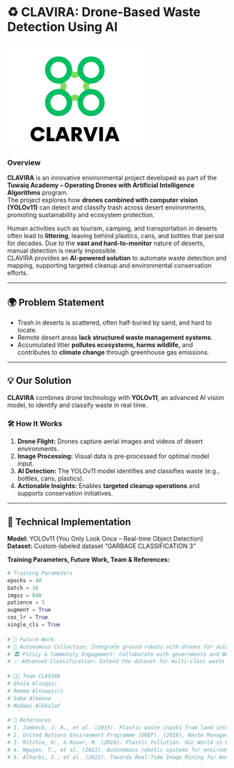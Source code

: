 # ♻️ CLAVIRA: Drone-Based Waste Detection Using AI

![CLAVIRA Project Banner](CLAVIRA.png)

### Overview  
**CLAVIRA** is an innovative environmental project developed as part of the **Tuwaiq Academy – Operating Drones with Artificial Intelligence Algorithms** program.  
The project explores how **drones combined with computer vision (YOLOv11)** can detect and classify trash across desert environments, promoting sustainability and ecosystem protection.

Human activities such as tourism, camping, and transportation in deserts often lead to **littering**, leaving behind plastics, cans, and bottles that persist for decades. Due to the **vast and hard-to-monitor** nature of deserts, manual detection is nearly impossible.  
CLAVIRA provides an **AI-powered solution** to automate waste detection and mapping, supporting targeted cleanup and environmental conservation efforts.

---

## 🌍 Problem Statement
- Trash in deserts is scattered, often half-buried by sand, and hard to locate.  
- Remote desert areas **lack structured waste management systems**.  
- Accumulated litter **pollutes ecosystems, harms wildlife,** and contributes to **climate change** through greenhouse gas emissions.  

---

## 💡 Our Solution
**CLAVIRA** combines drone technology with **YOLOv11**, an advanced AI vision model, to identify and classify waste in real time.

### 🛠 How It Works
1. **Drone Flight:** Drones capture aerial images and videos of desert environments.  
2. **Image Processing:** Visual data is pre-processed for optimal model input.  
3. **AI Detection:** The YOLOv11 model identifies and classifies waste (e.g., bottles, cans, plastics).  
4. **Actionable Insights:** Enables **targeted cleanup operations** and supports conservation initiatives.

---

## 🧠 Technical Implementation

**Model:** YOLOv11 (You Only Look Once – Real-time Object Detection)  
**Dataset:** Custom-labeled dataset “GARBAGE CLASSIFICATION 3”  

**Training Parameters, Future Work, Team & References:**
```python
# Training Parameters
epochs = 40
batch = 16
imgsz = 640
patience = 5
augment = True
cos_lr = True
single_cls = True

# 🎯 Future Work
# 🤖 Autonomous Collection: Integrate ground robots with drones for automated waste retrieval.
# 🏛 Policy & Community Engagement: Collaborate with governments and NGOs to expand the system’s impact.
# 📈 Advanced Classification: Extend the dataset for multi-class waste recognition and improved model accuracy.

# 👩‍💻 Team CLAVIRA
# Ghala Alsugair
# Reema Altuwajiri
# Seba Almousa
# Madawi Alkhalaf

# 🧾 References
# 1. Jambeck, J. R., et al. (2015). Plastic waste inputs from land into the ocean. Science, 347(6223), 768–771.
# 2. United Nations Environment Programme (UNEP). (2019). Waste Management Outlook for the Middle East and North Africa.
# 3. Ritchie, H., & Roser, M. (2018). Plastic Pollution. Our World in Data.
# 4. Nguyen, T., et al. (2021). Autonomous robotic systems for environmental monitoring and waste management. Robotics and Autonomous Systems, 136, 103710.
# 5. Alharbi, S., et al. (2022). Towards Real-Time Image Mining for Waste Detection in Deserts. Proceedings of the International Conference on Computer Vision Systems.
